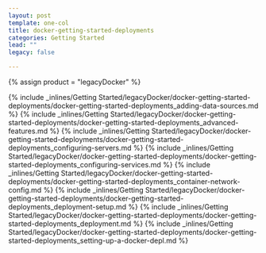 ```yaml
---
layout: post
template: one-col
title: docker-getting-started-deployments
categories: Getting Started
lead: ""
legacy: false

---
```

{% assign product = "legacyDocker" %}

{% include _inlines/Getting Started/legacyDocker/docker-getting-started-deployments/docker-getting-started-deployments_adding-data-sources.md %}
{% include _inlines/Getting Started/legacyDocker/docker-getting-started-deployments/docker-getting-started-deployments_advanced-features.md %}
{% include _inlines/Getting Started/legacyDocker/docker-getting-started-deployments/docker-getting-started-deployments_configuring-servers.md %}
{% include _inlines/Getting Started/legacyDocker/docker-getting-started-deployments/docker-getting-started-deployments_configuring-services.md %}
{% include _inlines/Getting Started/legacyDocker/docker-getting-started-deployments/docker-getting-started-deployments_container-network-config.md %}
{% include _inlines/Getting Started/legacyDocker/docker-getting-started-deployments/docker-getting-started-deployments_deployment-setup.md %}
{% include _inlines/Getting Started/legacyDocker/docker-getting-started-deployments/docker-getting-started-deployments_deployment.md %}
{% include _inlines/Getting Started/legacyDocker/docker-getting-started-deployments/docker-getting-started-deployments_setting-up-a-docker-depl.md %}
